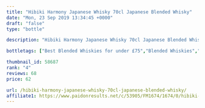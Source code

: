 ```yaml
---
title: "Hibiki Harmony Japanese Whisky 70cl Japanese Blended Whisky"
date: "Mon, 23 Sep 2019 13:34:45 +0000"
draft: "false"
type: "bottle"

description: "Hibiki Harmony Japanese Whisky 70cl Japanese Blended Whisky is a 70 year old blended whisky. Rated an average of 4.0 out of 5 by 68 reviewers and available from The Green Welly Spot for only £62.0, with reviews like that this is one blended whisky you can't afford to miss"

bottletags: ["Best Blended Whiskies for under £75","Blended Whiskies","Whiskies of Japan"]

thumbnail_id: 58687
rank: "4"
reviews: 68
price: 62

url: /hibiki-harmony-japanese-whisky-70cl-japanese-blended-whisky/
affiliate1: https://www.paidonresults.net/c/53905/FM1674/1674/0/hibiki-harmony.html
---
```




